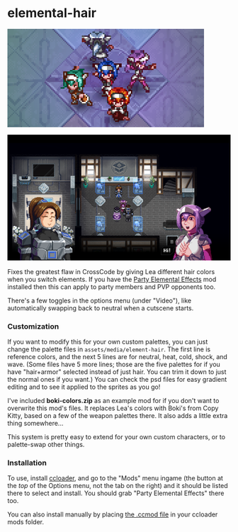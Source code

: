 # elemental-hair

![](https://github.com/Azure-Lazuline/elemental-hair/blob/main/screenshots/banner.png?raw=true)

![](https://github.com/Azure-Lazuline/elemental-hair/blob/main/screenshots/screen1.png?raw=true)

Fixes the greatest flaw in CrossCode by giving Lea different hair colors when you switch elements. If you have the [Party Elemental Effects](https://github.com/XenonA7/party-element-effects) mod installed then this can apply to party members and PVP opponents too.

There's a few toggles in the options menu (under "Video"), like automatically swapping back to neutral when a cutscene starts.

### Customization

If you want to modify this for your own custom palettes, you can just change the palette files in `assets/media/element-hair`. The first line is reference colors, and the next 5 lines are for neutral, heat, cold, shock, and wave. (Some files have 5 more lines; those are the five palettes for if you have "hair+armor" selected instead of just hair. You can trim it down to just the normal ones if you want.) You can check the psd files for easy gradient editing and to see it applied to the sprites as you go!

I've included **boki-colors.zip** as an example mod for if you don't want to overwrite this mod's files. It replaces Lea's colors with Boki's from Copy Kitty, based on a few of the weapon palettes there. It  also adds a little extra thing somewhere...

This system is pretty easy to extend for your own custom characters, or to palette-swap other things.

### Installation

To use, install [ccloader](https://github.com/CCDirectLink/CCLoader), and go to the "Mods" menu ingame (the button at the *top* of the Options menu, not the tab on the right) and it should be listed there to select and install. You should grab "Party Elemental Effects" there too.

You can also install manually by placing [the .ccmod file](https://github.com/Azure-Lazuline/elemental-hair/releases) in your ccloader mods folder.
